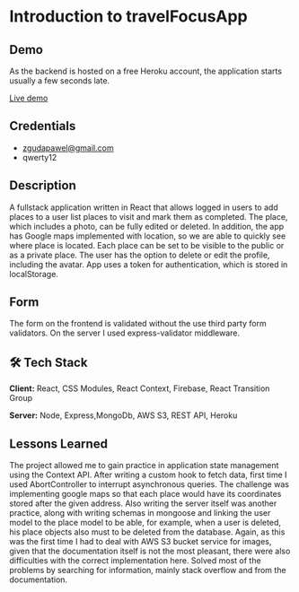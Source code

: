 
# Introduction to travelFocusApp

## Demo
As the backend is hosted on a free Heroku account, the application starts usually a few seconds late.

[Live demo](https://travel-focus-app.web.app/)

## Credentials

- zgudapawel@gmail.com
- qwerty12

## Description

A fullstack application written in React that allows logged in users to add places to a user list places to visit and mark them as completed. The place, which includes a photo, can be fully edited or deleted. In addition, the app has Google maps implemented with location, so we are able to quickly see where place is located. Each place can be set to be visible to the public or as a private place. The user has the option to delete or edit the profile, including the avatar. App uses a token for authentication, which is stored in localStorage.

## Form
The form on the frontend is validated without the use third party form validators. On the server I used express-validator middleware. 

## 🛠 Tech Stack

**Client:** React, CSS Modules, React Context, Firebase, React Transition Group

**Server:** Node, Express,MongoDb, AWS S3, REST API, Heroku 

## Lessons Learned
The project allowed me to gain practice in application state management using the Context API. After writing a custom hook to fetch data, first time I used AbortController to interrupt asynchronous queries. The challenge was implementing google maps so that each place would have its coordinates stored after the given address. Also writing the server itself was another practice, along with writing schemas in mongoose and linking the user model to the place model to be able, for example, when a user is deleted, his place objects also must to be deleted from the database. Again, as this was the first time I had to deal with AWS S3 bucket service for images, given that the documentation itself is not the most pleasant, there were also difficulties with the correct implementation here. Solved most of the problems by searching for information, mainly stack overflow and from the documentation.
